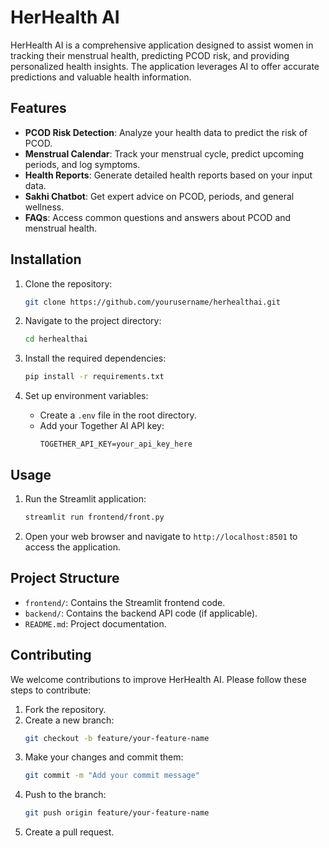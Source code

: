 # HerHealth AI

HerHealth AI is a comprehensive application designed to assist women in tracking their menstrual health, predicting PCOD risk, and providing personalized health insights. The application leverages AI to offer accurate predictions and valuable health information.

## Features

- **PCOD Risk Detection**: Analyze your health data to predict the risk of PCOD.
- **Menstrual Calendar**: Track your menstrual cycle, predict upcoming periods, and log symptoms.
- **Health Reports**: Generate detailed health reports based on your input data.
- **Sakhi Chatbot**: Get expert advice on PCOD, periods, and general wellness.
- **FAQs**: Access common questions and answers about PCOD and menstrual health.

## Installation

1. Clone the repository:
    ```bash
    git clone https://github.com/yourusername/herhealthai.git
    ```

2. Navigate to the project directory:
    ```bash
    cd herhealthai
    ```

3. Install the required dependencies:
    ```bash
    pip install -r requirements.txt
    ```

4. Set up environment variables:
    - Create a `.env` file in the root directory.
    - Add your Together AI API key:
        ```
        TOGETHER_API_KEY=your_api_key_here
        ```

## Usage

1. Run the Streamlit application:
    ```bash
    streamlit run frontend/front.py
    ```

2. Open your web browser and navigate to `http://localhost:8501` to access the application.

## Project Structure

- `frontend/`: Contains the Streamlit frontend code.
- `backend/`: Contains the backend API code (if applicable).
- `README.md`: Project documentation.

## Contributing

We welcome contributions to improve HerHealth AI. Please follow these steps to contribute:

1. Fork the repository.
2. Create a new branch:
    ```bash
    git checkout -b feature/your-feature-name
    ```
3. Make your changes and commit them:
    ```bash
    git commit -m "Add your commit message"
    ```
4. Push to the branch:
    ```bash
    git push origin feature/your-feature-name
    ```
5. Create a pull request.


